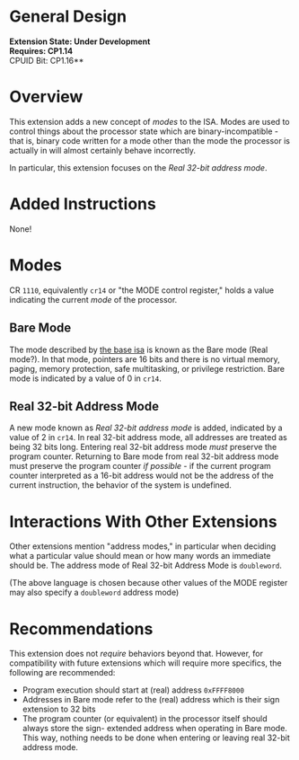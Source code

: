 # General Design

**Extension State: Under Development**  
**Requires: CP1.14**  
CPUID Bit: CP1.16**

# Overview

This extension adds a new concept of _modes_ to the ISA. Modes are used to control things about the processor
state which are binary-incompatible - that is, binary code written for a mode other than the mode the
processor is actually in will almost certainly behave incorrectly.

In particular, this extension focuses on the _Real 32-bit address mode_.

# Added Instructions

None!

# Modes

CR `1110`, equivalently `cr14` or "the MODE control register," holds a value indicating the current
_mode_ of the processor.

## Bare Mode

The mode described by [the base isa](../../base-isa.md) is known as the
Bare mode (Real mode?). In that mode, pointers are 16 bits and there is no virtual memory, paging,
memory protection, safe multitasking, or privilege restriction. Bare mode is indicated by a value of
0 in `cr14`.

## Real 32-bit Address Mode

A new mode known as _Real 32-bit address mode_ is added, indicated by a value of 2 in `cr14`.
In real 32-bit address mode, all addresses are treated as being 32 bits long. Entering real 32-bit
address mode _must_ preserve the program counter. Returning to Bare mode from real 32-bit address
mode must preserve the program counter _if possible_ - if the current program counter interpreted
as a 16-bit address would not be the address of the current instruction, the behavior of the
system is undefined.

# Interactions With Other Extensions

Other extensions mention "address modes," in particular when deciding what a particular value
should mean or how many words an immediate should be. The address mode of Real 32-bit Address Mode
is `doubleword`.

(The above language is chosen because other values of the MODE register may also specify
a `doubleword` address mode)

# Recommendations

This extension does not _require_ behaviors beyond that. However, for compatibility with future
extensions which will require more specifics, the following are recommended:

* Program execution should start at (real) address `0xFFFF8000`
* Addresses in Bare mode refer to the (real) address which is their sign extension to 32 bits
* The program counter (or equivalent) in the processor itself should always store the sign-
  extended address when operating in Bare mode. This way, nothing needs to be done when
  entering or leaving real 32-bit address mode.
